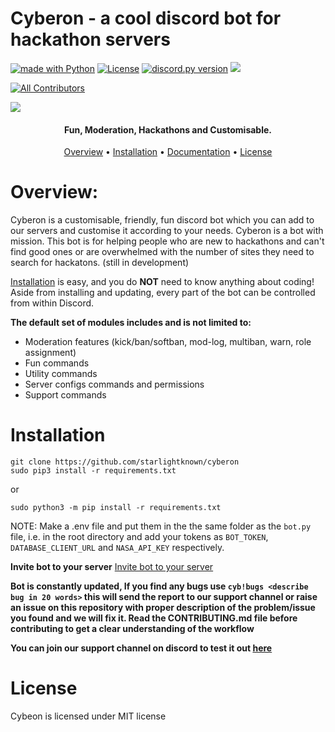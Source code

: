# Cyberon - a cool discord bot for hackathon servers
<a href="https://www.python.org/"><img src="http://ForTheBadge.com/images/badges/made-with-python.svg" alt="made with Python"></a>
[![License](https://img.shields.io/badge/license-MIT-green)](LICENSE)
<a href="https://github.com/Rapptz/discord.py/releases/tag/v1.5.0"><img src="https://img.shields.io/badge/discord.py-v1.6.0-7289da.svg?style=flat-square" alt="discord.py version"></a>
<a href="http://makeapullrequest.com">
    <img src="https://img.shields.io/badge/PRs-welcome-brightgreen.svg">
  </a>
<!-- ALL-CONTRIBUTORS-BADGE:START - Do not remove or modify this section -->
[![All Contributors](https://img.shields.io/badge/all_contributors-5-orange.svg?style=flat-square)](#contributors-)
<!-- ALL-CONTRIBUTORS-BADGE:END -->

<img src="https://raw.githubusercontent.com/starlightknown/Cyberon/main/images/call_me_cyb.gif">

<h4 align="center">Fun, Moderation, Hackathons and Customisable.</h4>

<p align="center">
  <a href="#overview">Overview</a>
  •
  <a href="#installation">Installation</a>
  •
  <a href="https://starlightknown.github.io/Cyberon/">Documentation</a>
  •
  <a href="#license">License</a>
</p>

# Overview:

Cyberon is a customisable, friendly, fun discord bot which you can add to our servers and customise it according to your needs.
Cyberon is a bot with mission. This bot is for helping people who are new to hackathons and can't find good ones or are overwhelmed with the number of sites 
they need to search for hackatons. (still in development)

[Installation](#installation) is easy, and you do **NOT** need to know anything about coding! Aside
from installing and updating, every part of the bot can be controlled from within Discord.

**The default set of modules includes and is not limited to:**

- Moderation features (kick/ban/softban, mod-log, multiban, warn, role assignment)
- Fun commands
- Utility commands
- Server configs commands and permissions
- Support commands

# Installation

```
git clone https://github.com/starlightknown/cyberon
sudo pip3 install -r requirements.txt
```
or 
```
sudo python3 -m pip install -r requirements.txt
```  
NOTE: Make a .env file and put them in the the same folder as the `bot.py` file, i.e. in the root directory 
and add your tokens as `BOT_TOKEN`, `DATABASE_CLIENT_URL` and `NASA_API_KEY` respectively.  

**Invite bot to your server**
[Invite bot to your server](https://discordapp.com/oauth2/authorize?&client_id=819568634673889341&scope=bot&permissions=8)

**Bot is constantly updated, If you find any bugs use `cyb!bugs <describe bug in 20 words>` this will send the report to our support channel or raise an issue on this repository with proper description of the problem/issue you found and we will fix it. Read the CONTRIBUTING.md file before contributing to get a clear understanding of the workflow**

**You can join our support channel on discord to test it out [here](https://discord.gg/tgaRPHaVKX)**
# License

Cybeon is licensed under MIT license


